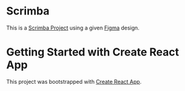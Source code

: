 # Scrimba

This is a [Scrimba Project](https://scrimba.com/learn/learnreact) using a given [Figma](https://www.figma.com/file/QG4cOExkdbIbhSfWJhs2gs/Travel-Journal?node-id=0%3A1) design.  

# Getting Started with Create React App

This project was bootstrapped with [Create React App](https://github.com/facebook/create-react-app).
